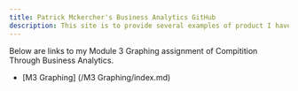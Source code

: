 ```yaml
---
title: Patrick Mckercher's Business Analytics GitHub
description: This site is to provide several examples of product I have created.
---
```


Below are links to my Module 3 Graphing assignment of Compitition Through Business Analytics.
- [M3 Graphing] (/M3 Graphing/index.md)

